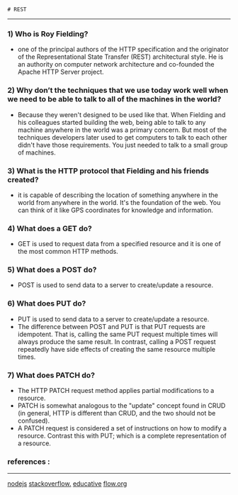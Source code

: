     # REST

---

### 1) Who is Roy Fielding?
- one of the principal authors of the HTTP specification and the originator of the Representational State Transfer (REST) architectural style. He is an authority on computer network architecture and co-founded the Apache HTTP Server project.

### 2) Why don’t the techniques that we use today work well when we need to be able to talk to all of the machines in the world?
- Because they weren't designed to be used like that. When Fielding and his colleagues started building the web, being able to talk to any machine anywhere in the world was a primary concern. But most of the techniques developers later used to get computers to talk to each other didn't have those requirements. You just needed to talk to a small group of machines.

### 3) What is the HTTP protocol that Fielding and his friends created?

- it is capable of describing the location of something anywhere in the world from anywhere in the world. It's the foundation of the web. You can think of it like GPS coordinates for knowledge and information.



    
 
### 4) What does a GET do?
- GET is used to request data from a specified resource and it is one of the most common HTTP methods.




### 5)  What does a POST do?
- POST is used to send data to a server to create/update a resource.

### 6) What does PUT do?
- PUT is used to send data to a server to create/update a resource.
- The difference between POST and PUT is that PUT requests are idempotent. That is, calling the same PUT request multiple times will always produce the same result. In contrast, calling a POST request repeatedly have side effects of creating the same resource multiple times.

 

 
### 7) What does PATCH do?
- The HTTP PATCH request method applies partial modifications to a resource.
- PATCH is somewhat analogous to the "update" concept found in CRUD (in general, HTTP is different than CRUD, and the two should not be confused).
- A PATCH request is considered a set of instructions on how to modify a resource. Contrast this with PUT; which is a complete representation of a resource.



### references :
---
[nodejs](https://nodejs.dev/learn)
[stackoverflow.](https://stackoverflow.com)
[educative](https://www.educative.io)
[flow.org](https://flow.org/en/docs/react/components/)